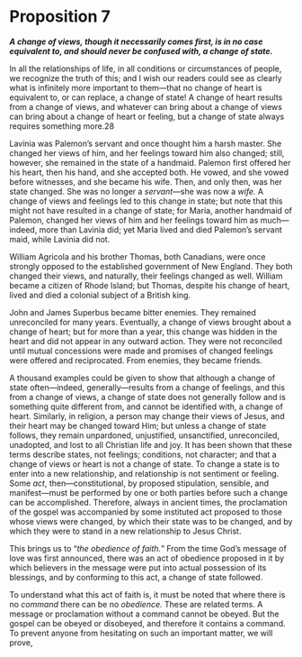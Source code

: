 # Proposition 7

***A change of views, though it necessarily comes first, is in no case equivalent to, and should never be confused with, a change of state.***

In all the relationships of life, in all conditions or circumstances of people, we recognize the truth of this; and I wish our readers could see as clearly what is infinitely more important to them—that no change of heart is equivalent to, or can replace, a change of state! A change of heart results from a change of views, and whatever can bring about a change of views can bring about a change of heart or feeling, but a change of state always requires something more.28

Lavinia was Palemon’s servant and once thought him a harsh master. She changed her views of him, and her feelings toward him also changed; still, however, she remained in the state of a handmaid. Palemon first offered her his heart, then his hand, and she accepted both. He vowed, and she vowed before witnesses, and she became his wife. Then, and only then, was her state changed. She was no longer a *servant*—she was now a *wife.* A change of views and feelings led to this change in state; but note that this might not have resulted in a change of state; for Maria, another handmaid of Palemon, changed her views of him and her feelings toward him as much—indeed, more than Lavinia did; yet Maria lived and died Palemon’s servant maid, while Lavinia did not.

William Agricola and his brother Thomas, both Canadians, were once strongly opposed to the established government of New England. They both changed their views, and naturally, their feelings changed as well. William became a citizen of Rhode Island; but Thomas, despite his change of heart, lived and died a colonial subject of a British king.

John and James Superbus became bitter enemies. They remained unreconciled for many years. Eventually, a change of views brought about a change of heart; but for more than a year, this change was hidden in the heart and did not appear in any outward action. They were not reconciled until mutual concessions were made and promises of changed feelings were offered and reciprocated. From enemies, they became friends.

A thousand examples could be given to show that although a change of state often—indeed, generally—results from a change of feelings, and this from a change of views, a change of state does not generally follow and is something quite different from, and cannot be identified with, a change of heart. Similarly, in religion, a person may change their views of Jesus, and their heart may be changed toward Him; but unless a change of state follows, they remain unpardoned, unjustified, unsanctified, unreconciled, unadopted, and lost to all Christian life and joy. It has been shown that these terms describe states, not feelings; conditions, not character; and that a change of views or heart is not a change of state. To change a state is to enter into a new relationship, and relationship is not sentiment or feeling. Some *act*, then—constitutional, by proposed stipulation, sensible, and manifest—must be performed by one or both parties before such a change can be accomplished. Therefore, always in ancient times, the proclamation of the gospel was accompanied by some instituted act proposed to those whose views were changed, by which their state was to be changed, and by which they were to stand in a new relationship to Jesus Christ.

This brings us to “*the obedience of faith.*” From the time God’s message of love was first announced, there was an act of obedience proposed in it by which believers in the message were put into actual possession of its blessings, and by conforming to this act, a change of state followed.

To understand what this act of faith is, it must be noted that where there is no *command* there can be no *obedience.* These are related terms. A message or proclamation without a command cannot be obeyed. But the gospel can be obeyed or disobeyed, and therefore it contains a command. To prevent anyone from hesitating on such an important matter, we will prove,
